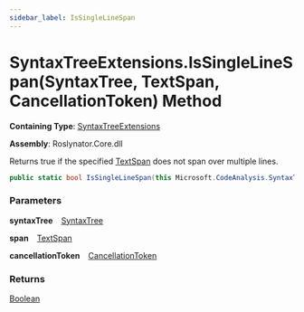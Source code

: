 ```yaml
---
sidebar_label: IsSingleLineSpan
---
```


# SyntaxTreeExtensions\.IsSingleLineSpan\(SyntaxTree, TextSpan, CancellationToken\) Method

**Containing Type**: [SyntaxTreeExtensions](../index.md)

**Assembly**: Roslynator\.Core\.dll

  
Returns true if the specified [TextSpan](https://docs.microsoft.com/en-us/dotnet/api/microsoft.codeanalysis.text.textspan) does not span over multiple lines\.

```csharp
public static bool IsSingleLineSpan(this Microsoft.CodeAnalysis.SyntaxTree syntaxTree, Microsoft.CodeAnalysis.Text.TextSpan span, System.Threading.CancellationToken cancellationToken = default)
```

### Parameters

**syntaxTree** &ensp; [SyntaxTree](https://docs.microsoft.com/en-us/dotnet/api/microsoft.codeanalysis.syntaxtree)

**span** &ensp; [TextSpan](https://docs.microsoft.com/en-us/dotnet/api/microsoft.codeanalysis.text.textspan)

**cancellationToken** &ensp; [CancellationToken](https://docs.microsoft.com/en-us/dotnet/api/system.threading.cancellationtoken)

### Returns

[Boolean](https://docs.microsoft.com/en-us/dotnet/api/system.boolean)

